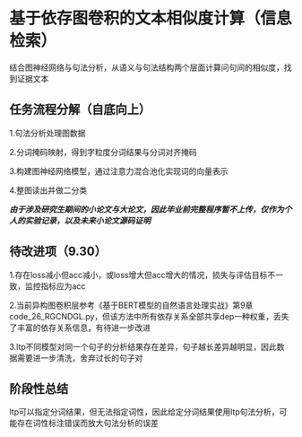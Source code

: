 # 基于依存图卷积的文本相似度计算（信息检索）

结合图神经网络与句法分析，从语义与句法结构两个层面计算问句间的相似度，找到证据文本

## 任务流程分解（自底向上）

1.句法分析处理图数据

2.分词掩码映射，得到字粒度分词结果与分词对齐掩码

3.构建图神经网络模型，通过注意力混合池化实现词的向量表示

4.整图读出并做二分类

***由于涉及研究生期间的小论文与大论文，因此毕业前完整程序暂不上传，仅作为个人的实验记录，以及未来小论文源码证明***

## 待改进项（9.30）

1.存在loss减小但acc减小，或loss增大但acc增大的情况，损失与评估目标不一致，监控指标应为acc

2.当前异构图卷积层参考《基于BERT模型的自然语言处理实战》第9章code_26_RGCNDGL.py，但该方法中所有依存关系全部共享dep一种权重，丢失了丰富的依存关系信息，有待进一步改进

3.ltp不同模型对同一个句子的分析结果存在差异，句子越长差异越明显，因此数据需要进一步清洗，舍弃过长的句子对

## 阶段性总结

ltp可以指定分词结果，但无法指定词性，因此给定分词结果使用ltp句法分析，可能存在词性标注错误而放大句法分析的误差

